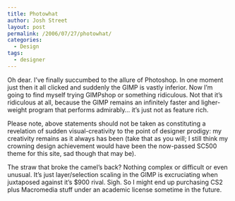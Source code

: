 ```yaml
---
title: Photowhat
author: Josh Street
layout: post
permalink: /2006/07/27/photowhat/
categories:
  - Design
tags:
  - designer
---
```

Oh dear. I&#8217;ve finally succumbed to the allure of Photoshop. In one moment just then it all clicked and suddenly the GIMP is vastly inferior. Now I&#8217;m going to find myself trying GIMPshop or something ridiculous. Not that it&#8217;s ridiculous at all, because the GIMP remains an infinitely faster and ligher-weight program that performs admirably&#8230; it&#8217;s just not as feature rich.

Please note, above statements should not be taken as constituting a revelation of sudden visual-creativity to the point of designer prodigy: my creativity remains as it always has been (take that as you will; I still think my crowning design achievement would have been the now-passed SC500 theme for this site, sad though that may be).

The straw that broke the camel&#8217;s back? Nothing complex or difficult or even unusual. It&#8217;s just layer/selection scaling in the GIMP is excruciating when juxtaposed against it&#8217;s $900 rival. Sigh. So I might end up purchasing CS2 plus Macromedia stuff under an academic license sometime in the future.